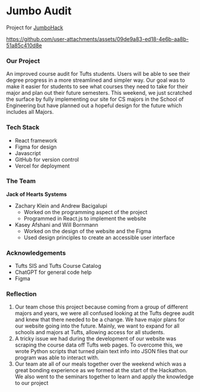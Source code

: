# Jumbo Audit
 <!-- [![License](https://img.shields.io/badge/license-MIT-blue)](./LICENSE) -->

Project for [JumboHack](https://jumbohack.org/)



https://github.com/user-attachments/assets/09de9a83-ed18-4e6b-aa8b-51a85c410d8e


### Our Project

An improved course audit for Tufts students. Users will be able to see their degree progress in a more streamlined and simpler way.
Our goal was to make it easier for students to see what courses they need to take for their major and plan out their future semesters. 
This weekend, we just scratched the surface by fully implementing our site for CS majors in the School of Engineering but have planned out
a hopeful design for the future which includes all Majors.

### Tech Stack
 * React framework
 * Figma for design
 * Javascript
 * GitHub for version control
 * Vercel for deployment


### The Team
**Jack of Hearts Systems**
* Zachary Klein and Andrew Bacigalupi
    * Worked on the programming aspect of the project
    * Programmed in React.js to implement the website
* Kasey Afshani and Will Bornmann
    * Worked on the design of the website and the Figma
    * Used design principles to create an accessible user interface

### Acknowledgements

* Tufts SIS and Tufts Course Catalog
* ChatGPT for general code help
* Figma 


### Reflection

1. Our team chose this project because coming from a group of different majors and years, we were all confused looking at the Tufts degree audit and knew that there needed to be a change. We have major plans for our website going into the future. Mainly, we want to expand for all schools and majors at Tufts, allowing access for all students. 
2. A tricky issue we had during the development of our website was scraping the course data off Tufts web pages. To overcome this, we wrote
Python scripts that turned plain text info into JSON files that our program was able to interact with.
3. Our team ate all of our meals together over the weekend which was a great bonding experience as we formed at the start of the Hackathon. We also went to the seminars together to learn and apply the knowledge to our project
